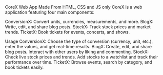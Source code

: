 CoreX Web App
Made From HTML, CSS and JS only
CoreX is a web application featuring four main components:

ConversionX: Convert units, currencies, measurements, and more.
BlogX: Write, edit, and share blog posts.
StockX: Track stock prices and market trends.
TicketX: Book tickets for events, concerts, and shows.

Usage
ConversionX: Choose the type of conversion (currency, unit, etc.), enter the values, and get real-time results.
BlogX: Create, edit, and share blog posts. Interact with other users by liking and commenting.
StockX: Check live stock prices and trends. Add stocks to a watchlist and track their performance over time.
TicketX: Browse events, search by category, and book tickets easily.
